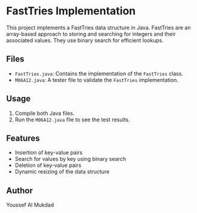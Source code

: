 # FastTries Implementation

This project implements a FastTries data structure in Java. FastTries are an array-based approach to storing and searching for integers and their associated values. They use binary search for efficient lookups.

## Files

*   `FastTries.java`: Contains the implementation of the `FastTries` class.
*   `M06A12.java`: A tester file to validate the `FastTries` implementation.

## Usage

1.  Compile both Java files.
2.  Run the `M06A12.java` file to see the test results.

## Features

*   Insertion of key-value pairs
*   Search for values by key using binary search
*   Deletion of key-value pairs
*   Dynamic resizing of the data structure

## Author

Youssef Al Mukdad
